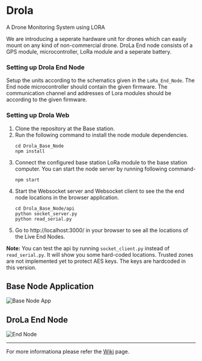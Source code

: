 ﻿# Drola
A Drone Monitoring System using LORA

We are introducing a seperate hardware unit for drones which can easily mount on any kind of non-commercial drone. DroLa End node consists of a GPS module, microcontroller, LoRa module and a seperate battery.

### Setting up Drola End Node
Setup the units according to the schematics given in the `LoRa_End_Node`. The End node microcontroller should contain the given firmware. The communication channel and addresses of Lora modules should be according to the given firmware.

### Setting up Drola Web
1) Clone the repository at the Base station. 
2) Run the following command to install the node module dependencies.
   ```
   cd Drola_Base_Node
   npm install
   ```
2) Connect the configured base station LoRa module to the base station computer. You can start the node server by running following command-
   ```
   npm start
   ```
3) Start the Websocket server and Websocket client to see the the end node locations in the browser application.
   ```
   cd Drola_Base_Node/api
   python socket_server.py
   python read_serial.py
   ```
4) Go to http://localhost:3000/ in your browser to see all the locations of the Live End Nodes.

**Note:** You can test the api by running `socket_client.py` instead of `read_serial.py`. It will show you some hard-coded locations. Trusted zones are not implemented yet to protect AES keys. The keys are hardcoded in this version.
  
## Base Node Application
![Base Node App](/Drola_Base_Node/Drola_snap_4.png?raw=true "Base Node App")

## DroLa End Node
![End Node](/LoRa_End_Node/Drola_end_node.jpg?raw=true "Drole End Node")
<hr>

For more informationa please refer the [Wiki](https://github.com/NamalJayasuriya/drola/wiki/Drola) page.
